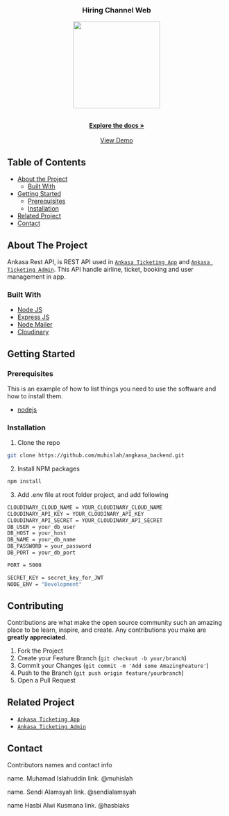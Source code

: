 <br />
<p align="center">

  <h3 align="center">Hiring Channel Web</h3>
  <p align="center">
    <image align="center" width="200" src='./images/Angkasa Rest API.jpg' />
  </p>

  <p align="center">
    <br />
    <a href="https://github.com/muhislah/angkasa_backend"><strong>Explore the docs »</strong></a>
    <br />
    <br />
    <a href="https://ankasa-backend-api.herokuapp.com/">View Demo</a>
  </p>
</p>



<!-- TABLE OF CONTENTS -->
## Table of Contents

* [About the Project](#about-the-project)
  * [Built With](#built-with)
* [Getting Started](#getting-started)
  * [Prerequisites](#prerequisites)
  * [Installation](#installation)
* [Related Project](#related-project-backend)
* [Contact](#contact)



<!-- ABOUT THE PROJECT -->
## About The Project


Ankasa Rest API, is REST API used in [`Ankasa Ticketing App`](https://ankasa.vercel.app/) and [`Ankasa Ticketing Admin`](https://ankasa-admin-fwzfrds.vercel.app/). This API handle airline, ticket, booking and user management in app. 

### Built With

* [Node JS](https://nodejs.org/en/docs/)
* [Express JS](https://expressjs.com/)
* [Node Mailer](https://nodemailer.com/)
* [Cloudinary](https://cloudinary.com/)


<!-- GETTING STARTED -->
## Getting Started

### Prerequisites

This is an example of how to list things you need to use the software and how to install them.

* [nodejs](https://nodejs.org/en/download/)

### Installation

1. Clone the repo
```sh
git clone https://github.com/muhislah/angkasa_backend.git
```
2. Install NPM packages
```sh
npm install
```
3. Add .env file at root folder project, and add following
```sh
CLOUDINARY_CLOUD_NAME = YOUR_CLOUDINARY_CLOUD_NAME
CLOUDINARY_API_KEY = YOUR_CLOUDINARY_API_KEY 
CLOUDINARY_API_SECRET = YOUR_CLOUDINARY_API_SECRET
DB_USER = your_db_user
DB_HOST = your_host
DB_NAME = your_db_name
DB_PASSWORD = your_password
DB_PORT = your_db_port

PORT = 5000

SECRET_KEY = secret_key_for_JWT
NODE_ENV = "Development"

```




<!-- CONTRIBUTING -->
## Contributing

Contributions are what make the open source community such an amazing place to be learn, inspire, and create. Any contributions you make are **greatly appreciated**.

1. Fork the Project
2. Create your Feature Branch (`git checkout -b your/branch`)
3. Commit your Changes (`git commit -m 'Add some AmazingFeature'`)
4. Push to the Branch (`git push origin feature/yourbranch`)
5. Open a Pull Request



## Related Project
* [`Ankasa Ticketing App`](https://ankasa.vercel.app/)
* [`Ankasa Ticketing Admin`](https://ankasa-admin-fwzfrds.vercel.app/)


<!-- CONTACT -->
## Contact

Contributors names and contact info

name. Muhamad Islahuddin
link. @muhislah

name. Sendi Alamsyah
link. @sendialamsyah

name Hasbi Alwi Kusmana
link. @hasbiaks